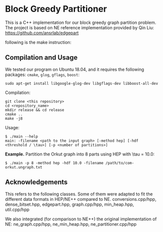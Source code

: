 # Block Greedy Partitioner

This is a C++ implementation for our block greedy graph partition problem.
The project is based on NE reference implementation provided by Qin Liu: https://github.com/ansrlab/edgepart


following is the make instruction:

Compilation and Usage
---------------------

We tested our program on Ubuntu 18.04, and it requires the following
packages: `cmake`, `glog`, `gflags`, `boost`:
```
sudo apt-get install libgoogle-glog-dev libgflags-dev libboost-all-dev
```

Compilation:
```
git clone <this repository>
cd <repository_name>
mkdir release && cd release
cmake ..
make -j8
```

Usage:
```
$ ./main --help
main: -filename <path to the input graph> [-method hep] [-hdf <threshold / \tau>] [-p <number of partitions>] 
```

**Example.** Partition the Orkut graph into 8 parts using HEP with \tau = 10.0:
```
$ ./main -p 8 -method hep -hdf 10.0 -filename /path/to/com-orkut.ungraph.txt
```

Acknowledgements
---------------------

This refers to the following classes. Some of them were adapted to fit the different data formats in HEP/NE++ compared to NE.
conversions.cpp/hpp,
dense_bitset.hpp,
edgepart.hpp,
graph.cpp/hpp, 
min_heap.hpp,
util.cpp/hpp

We also integrated (for comparison to NE++) the original implementation of NE:
ne_graph.cpp/hpp,
ne_min_heap.hpp,
ne_partitioner.cpp/hpp